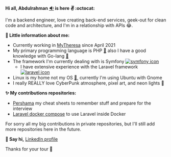 **Hi all, Abdulrahman [:sound:](https://www.pronouncenames.com/search?name=abdulrahman) is here :v: :octocat:**

I'm a backend engineer, love creating back-end services, geek-out for clean code and architecture, and I'm in a relationship with APIs :joy:.

**:movie_camera: Little information about me:**
* Currently working in [MyTheresa](https://github.com/mytheresa) since April 2021
* My primary programming language is PHP [:elephant:](https://www.php.net/) also I have a good knowledge with Go-lang [:otter:](https://golang.org/)
* The framework I'm currently dealing with is Symfony [![symfony icon](https://symfony.com/favicons/favicon-16x16.png)](https://symfony.com/)  
   * I have extensive experience with the Laravel framework [![laravel icon](https://laravel.com/img/favicon/favicon-16x16.png)](https://laravel.com/)
* Linux is my home not my OS [:penguin:](https://ubuntu.com/), currently I'm using Ubuntu with Gnome
* I really REALLY love CyberPunk atmosphere, pixel art, and neon lights :city_sunset:

**:sparkles: My contributions repositories:**
* [Pershama](https://github.com/abdulrahman19/Pershama) my cheat sheets to remember stuff and prepare for the interview
* [Laravel docker compose](https://github.com/abdulrahman19/Laravel-docker-compose) to use Laravel inside Docker

For sorry all my big contributions in private repositories, but I'll still add more repositories here in the future.

**:incoming_envelope: Say hi,** [LinkedIn profile](https://www.linkedin.com/in/abdulrahmanasaad/)

Thanks for your tour :wave:
